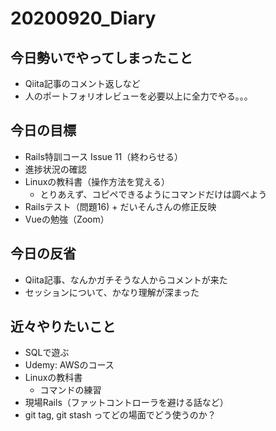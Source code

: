 # 20200920_Diary

## 今日勢いでやってしまったこと

- Qiita記事のコメント返しなど
- 人のポートフォリオレビューを必要以上に全力でやる。。。

## 今日の目標

- Rails特訓コース Issue 11（終わらせる）
- 進捗状況の確認
- Linuxの教科書（操作方法を覚える）
  - とりあえず、コピペできるようにコマンドだけは調べよう
- Railsテスト（問題16) + だいそんさんの修正反映
- Vueの勉強（Zoom）

## 今日の反省

- Qiita記事、なんかガチそうな人からコメントが来た
- セッションについて、かなり理解が深まった

## 近々やりたいこと

- SQLで遊ぶ
- Udemy: AWSのコース
- Linuxの教科書
  - コマンドの練習
- 現場Rails（ファットコントローラを避ける話など）
- git tag, git stash ってどの場面でどう使うのか？
